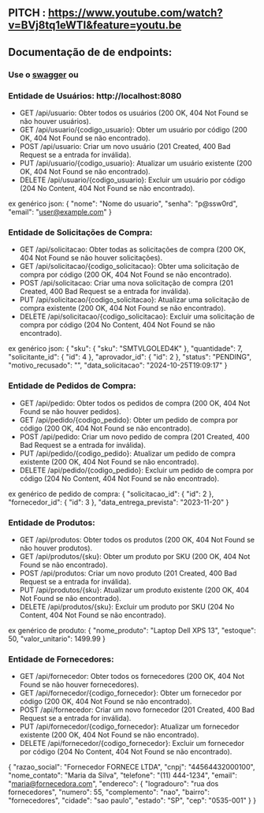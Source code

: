 ## PITCH : https://www.youtube.com/watch?v=BVj8tq1eWTI&feature=youtu.be

## Documentação de de endpoints:

### Use o [swagger](http://localhost:8080/swagger-ui/index.html) ou 

### Entidade de Usuários: http://localhost:8080
* GET    /api/usuario:                  Obter todos os usuários (200 OK, 404 Not Found se não houver usuários).
* GET    /api/usuario/{codigo_usuario}: Obter um usuário por código (200 OK, 404 Not Found se não encontrado).
* POST   /api/usuario:                  Criar um novo usuário (201 Created, 400 Bad Request se a entrada for inválida).
* PUT    /api/usuario/{codigo_usuario}: Atualizar um usuário existente (200 OK, 404 Not Found se não encontrado).
* DELETE /api/usuario/{codigo_usuario}: Excluir um usuário por código (204 No Content, 404 Not Found se não encontrado).

ex genérico json:
{
"nome": "Nome do usuario",
"senha": "p@ssw0rd",
"email": "user@example.com"
}


### Entidade de Solicitações de Compra:
* GET    /api/solicitacao:                         Obter todas as solicitações de compra (200 OK, 404 Not Found se não houver solicitações).
* GET    /api/solicitacao/{codigo_solicitacao}:    Obter uma solicitação de compra por código (200 OK, 404 Not Found se não encontrado).
* POST   /api/solicitacao:                         Criar uma nova solicitação de compra (201 Created, 400 Bad Request se a entrada for inválida).
* PUT    /api/solicitacao/{codigo_solicitacao}:    Atualizar uma solicitação de compra existente (200 OK, 404 Not Found se não encontrado).
* DELETE /api/solicitacao/{codigo_solicitacao}:    Excluir uma solicitação de compra por código (204 No Content, 404 Not Found se não encontrado).

ex genérico json:
{
"sku": {
"sku": "SMTVLGOLED4K"
},
"quantidade": 7,
"solicitante_id": {
"id": 4
},
"aprovador_id": {
"id": 2
},
"status": "PENDING",
"motivo_recusado": "",
"data_solicitacao": "2024-10-25T19:09:17"
}


### Entidade de Pedidos de Compra:
* GET    /api/pedido:                 Obter todos os pedidos de compra (200 OK, 404 Not Found se não houver pedidos).
* GET    /api/pedido/{codigo_pedido}: Obter um pedido de compra por código (200 OK, 404 Not Found se não encontrado).
* POST   /api/pedido:                 Criar um novo pedido de compra (201 Created, 400 Bad Request se a entrada for inválida).
* PUT    /api/pedido/{codigo_pedido}: Atualizar um pedido de compra existente (200 OK, 404 Not Found se não encontrado).
* DELETE /api/pedido/{codigo_pedido}: Excluir um pedido de compra por código (204 No Content, 404 Not Found se não encontrado).

ex genérico de pedido de compra:
{
"solicitacao_id": {
"id": 2
},
"fornecedor_id": {
"id": 3
},
"data_entrega_prevista": "2023-11-20"
}


### Entidade de Produtos:
* GET    /api/produtos:       Obter todos os produtos (200 OK, 404 Not Found se não houver produtos).
* GET    /api/produtos/{sku}: Obter um produto por SKU (200 OK, 404 Not Found se não encontrado).
* POST   /api/produtos:       Criar um novo produto (201 Created, 400 Bad Request se a entrada for inválida).
* PUT    /api/produtos/{sku}: Atualizar um produto existente (200 OK, 404 Not Found se não encontrado).
* DELETE /api/produtos/{sku}: Excluir um produto por SKU (204 No Content, 404 Not Found se não encontrado).

ex genérico de produto:
{
"nome_produto": "Laptop Dell XPS 13",
"estoque": 50,
"valor_unitario": 1499.99
}


### Entidade de Fornecedores:
* GET    /api/fornecedor:                     Obter todos os fornecedores (200 OK, 404 Not Found se não houver fornecedores).
* GET    /api/fornecedor/{codigo_fornecedor}: Obter um fornecedor por código (200 OK, 404 Not Found se não encontrado).
* POST   /api/fornecedor:                     Criar um novo fornecedor (201 Created, 400 Bad Request se a entrada for inválida).
* PUT    /api/fornecedor/{codigo_fornecedor}: Atualizar um fornecedor existente (200 OK, 404 Not Found se não encontrado).
* DELETE /api/fornecedor/{codigo_fornecedor}: Excluir um fornecedor por código (204 No Content, 404 Not Found se não encontrado).

{
"razao_social": "Fornecedor FORNECE LTDA",
"cnpj": "44564432000100",
"nome_contato": "Maria da Silva",
"telefone": "(11) 444-1234",
"email": "maria@fornecedora.com",
"endereco": {
"logradouro": "rua dos fornecedores",
"numero": 55,
"complemento": "nao",
"bairro": "fornecedores",
"cidade": "sao paulo",
"estado": "SP",
"cep": "0535-001"
}
}
